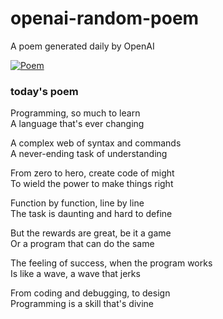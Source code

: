 
# openai-random-poem
 A poem generated daily by OpenAI

[![Poem](https://github.com/fbiego/openai-random-poem/actions/workflows/main.yml/badge.svg)](https://github.com/fbiego/openai-random-poem/actions/workflows/main.yml)

### today's poem  
  
Programming, so much to learn  
A language that's ever changing  
  
A complex web of syntax and commands  
A never-ending task of understanding  
  
From zero to hero, create code of might  
To wield the power to make things right  
  
Function by function, line by line  
The task is daunting and hard to define  
  
But the rewards are great, be it a game  
Or a program that can do the same  
  
The feeling of success, when the program works  
Is like a wave, a wave that jerks  
  
From coding and debugging, to design  
Programming is a skill that's divine